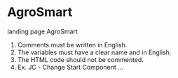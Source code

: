# AgroSmart
landing page AgroSmart

1. Comments must be written in English.
2. The variables must have a clear name and in English.
3. The HTML code should not be commented.
4. Ex. JC - Change Start Component ...

